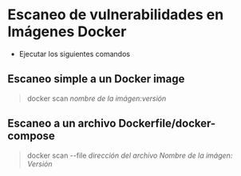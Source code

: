 # __Escaneo de vulnerabilidades en Imágenes Docker__

- Ejecutar los siguientes comandos

## __Escaneo simple a un Docker image__

  > docker scan *nombre de la imágen:versión*

## __Escaneo a un archivo Dockerfile/docker-compose__

  > docker scan --file *dirección del archivo* *Nombre de la imágen: Versión*